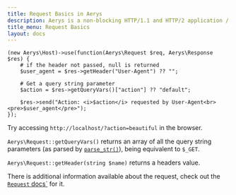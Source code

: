 ```yaml
---
title: Request Basics in Aerys
description: Aerys is a non-blocking HTTP/1.1 and HTTP/2 application / websocket / static file server.
title_menu: Request Basics
layout: docs
---
```


```
(new Aerys\Host)->use(function(Aerys\Request $req, Aerys\Response $res) {
    # if the header not passed, null is returned
    $user_agent = $res->getHeader("User-Agent") ?? "";

    # Get a query string parameter
    $action = $res->getQueryVars()["action"] ?? "default";

    $res->send("Action: <i>$action</i> requested by User-Agent<br><pre>$user_agent</pre>");
});
```

Try accessing `http://localhost/?action=beautiful` in the browser.

`Aerys\Request::getQueryVars()` returns an array of all the query string parameters (as parsed by [`parse_str()`](http://php.net/parse_str)), being equivalent to `$_GET`.

`Aerys\Request::getHeader(string $name)` returns a headers value.

There is additional information available about the request, check out the [`Request` docs`](../classes/request.md) for it.
